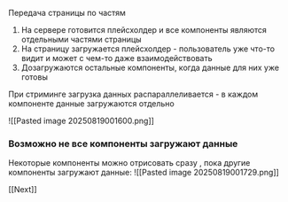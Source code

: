 Передача страницы по частям

1. На сервере готовится плейсхолдер и все компоненты являются отдельными частями страницы
2. На страницу загружается плейсхолдер - пользователь уже что-то видит и может с чем-то даже взаимодействовать
3. Дозагружаются остальные компоненты, когда данные для них уже готовы

При стриминге загрузка данных распараллеливается - в каждом компоненте данные загружаются отдельно

![[Pasted image 20250819001600.png]]

### Возможно не все компоненты загружают данные
Некоторые компоненты можно отрисовать сразу , пока другие компоненты загружают данные:
![[Pasted image 20250819001729.png]]

[[Next]]